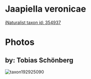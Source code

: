
Jaapiella veronicae
===================
  
[iNaturalist taxon id: 354937](https://www.inaturalist.org/taxa/354937)
# Photos

## by: Tobias Schönberg
  
![taxon192925090](https://inaturalist-open-data.s3.amazonaws.com/photos/206643745/medium.jpg)